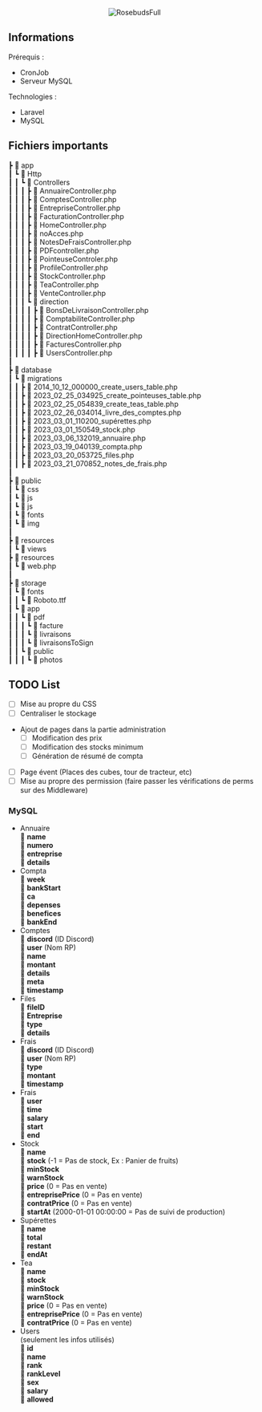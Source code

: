 <p align="center"><img src="http://217.160.50.166/img/RosebudsFull.png" alt="RosebudsFull"></p>


## Informations

Prérequis : 
- CronJob
- Serveur MySQL

Technologies :
- Laravel
- MySQL

## Fichiers importants


 ┣ :file_folder: app  
 ┃ ┗ :file_folder: Http  
 ┃ ┃ ┗ :file_folder: Controllers  
 ┃ ┃ ┃ ┣ :page_with_curl: AnnuaireController.php  
 ┃ ┃ ┃ ┣ :page_with_curl: ComptesController.php  
 ┃ ┃ ┃ ┣ :page_with_curl: EntrepriseController.php  
 ┃ ┃ ┃ ┣ :page_with_curl: FacturationController.php  
 ┃ ┃ ┃ ┣ :page_with_curl: HomeController.php  
 ┃ ┃ ┃ ┣ :page_with_curl: noAcces.php  
 ┃ ┃ ┃ ┣ :page_with_curl: NotesDeFraisController.php  
 ┃ ┃ ┃ ┣ :page_with_curl: PDFcontroller.php  
 ┃ ┃ ┃ ┣ :page_with_curl: PointeuseControler.php  
 ┃ ┃ ┃ ┣ :page_with_curl: ProfileController.php  
 ┃ ┃ ┃ ┣ :page_with_curl: StockController.php  
 ┃ ┃ ┃ ┣ :page_with_curl: TeaController.php  
 ┃ ┃ ┃ ┣ :page_with_curl: VenteController.php  
 ┃ ┃ ┃ ┗ :file_folder: direction  
 ┃ ┃ ┃ ┃ ┣ :page_with_curl: BonsDeLivraisonController.php  
 ┃ ┃ ┃ ┃ ┣ :page_with_curl: ComptabiliteController.php  
 ┃ ┃ ┃ ┃ ┣ :page_with_curl: ContratController.php  
 ┃ ┃ ┃ ┃ ┣ :page_with_curl: DirectionHomeController.php  
 ┃ ┃ ┃ ┃ ┣ :page_with_curl: FacturesController.php  
 ┃ ┃ ┃ ┃ ┣ :page_with_curl: UsersController.php  
 ┃  
 ┣ :file_folder: database  
 ┃ ┗ :file_folder: migrations    
 ┃ ┃ ┣ :page_with_curl: 2014_10_12_000000_create_users_table.php  
 ┃ ┃ ┣ :page_with_curl: 2023_02_25_034925_create_pointeuses_table.php  
 ┃ ┃ ┣ :page_with_curl: 2023_02_25_054839_create_teas_table.php  
 ┃ ┃ ┣ :page_with_curl: 2023_02_26_034014_livre_des_comptes.php  
 ┃ ┃ ┣ :page_with_curl: 2023_03_01_110200_supérettes.php  
 ┃ ┃ ┣ :page_with_curl: 2023_03_01_150549_stock.php  
 ┃ ┃ ┣ :page_with_curl: 2023_03_06_132019_annuaire.php  
 ┃ ┃ ┣ :page_with_curl: 2023_03_19_040139_compta.php  
 ┃ ┃ ┣ :page_with_curl: 2023_03_20_053725_files.php  
 ┃ ┃ ┣ :page_with_curl: 2023_03_21_070852_notes_de_frais.php  
 ┃  
 ┣ :file_folder: public  
 ┃ ┗ :file_folder: css    
 ┃ ┗ :file_folder: js    
 ┃ ┗ :file_folder: js   
 ┃ ┗ :file_folder: fonts  
 ┃ ┗ :file_folder: img   
 ┃  
 ┣ :file_folder: resources  
 ┃ ┗ :file_folder: views  
 ┣ :file_folder: resources   
 ┃ ┗ :page_with_curl: web.php  
 ┃  
 ┣ :file_folder: storage   
 ┃ ┗ :file_folder: fonts  
 ┃ ┃ ┗ :page_with_curl: Roboto.ttf  
 ┃ ┗ :file_folder: app  
 ┃ ┃ ┗ :file_folder: pdf     
 ┃ ┃ ┃ ┗ :file_folder: facture  
 ┃ ┃ ┃ ┗ :file_folder: livraisons  
 ┃ ┃ ┃ ┗ :file_folder: livraisonsToSign  
 ┃ ┃ ┗ :file_folder: public     
 ┃ ┃ ┃ ┗ :file_folder: photos  

## TODO List

- [ ] Mise au propre du CSS
- [ ] Centraliser le stockage
- Ajout de pages dans la partie administration
    - [ ]  Modification des prix
    - [ ]  Modification des stocks minimum
    - [ ]  Génération de résumé de compta
- [ ] Page évent (Places des cubes, tour de tracteur, etc)
- [ ] Mise au propre des permission (faire passer les vérifications de perms sur des Middleware)

### MySQL

- Annuaire  
    :large_orange_diamond: **name**  
    :large_orange_diamond: **numero**   
    :large_orange_diamond: **entreprise**   
    :large_orange_diamond: **details**   
- Compta  
    :large_orange_diamond: **week**  
    :large_orange_diamond: **bankStart**  
    :large_orange_diamond: **ca**   
    :large_orange_diamond: **depenses**   
    :large_orange_diamond: **benefices**   
    :large_orange_diamond: **bankEnd**   
- Comptes  
    :large_orange_diamond: **discord** (ID Discord)  
    :large_orange_diamond: **user** (Nom RP)   
    :large_orange_diamond: **name**    
    :large_orange_diamond: **montant**    
    :large_orange_diamond: **details**    
    :large_orange_diamond: **meta**          
    :large_orange_diamond: **timestamp**           
- Files  
    :large_orange_diamond: **fileID**   
    :large_orange_diamond: **Entreprise**             
    :large_orange_diamond: **type**                
    :large_orange_diamond: **details**                       
- Frais  
    :large_orange_diamond: **discord** (ID Discord)                
    :large_orange_diamond: **user** (Nom RP)               
    :large_orange_diamond: **type**             
    :large_orange_diamond: **montant**               
    :large_orange_diamond: **timestamp**                 
- Frais  
    :large_orange_diamond: **user**                
    :large_orange_diamond: **time**               
    :large_orange_diamond: **salary**              
    :large_orange_diamond: **start**                 
    :large_orange_diamond: **end**             
- Stock  
    :large_orange_diamond: **name**  
    :large_orange_diamond: **stock** (-1 = Pas de stock, Ex : Panier de fruits)  
    :large_orange_diamond: **minStock**  
    :large_orange_diamond: **warnStock**  
    :large_orange_diamond: **price** (0 = Pas en vente)  
    :large_orange_diamond: **entreprisePrice** (0 = Pas en vente)     
    :large_orange_diamond: **contratPrice** (0 = Pas en vente)  
    :large_orange_diamond: **startAt** (2000-01-01 00:00:00 = Pas de suivi de production)  
- Supérettes  
    :large_orange_diamond: **name**   
    :large_orange_diamond: **total**          
    :large_orange_diamond: **restant**                  
    :large_orange_diamond: **endAt**                         
- Tea  
    :large_orange_diamond: **name**                
    :large_orange_diamond: **stock**                            
    :large_orange_diamond: **minStock**                 
    :large_orange_diamond: **warnStock**                       
    :large_orange_diamond: **price** (0 = Pas en vente)                              
    :large_orange_diamond: **entreprisePrice** (0 = Pas en vente)                   
    :large_orange_diamond: **contratPrice** (0 = Pas en vente)                 
- Users  
    (seulement les infos utilisés)  
    :large_orange_diamond: **id**  
    :large_orange_diamond: **name**  
    :large_orange_diamond: **rank**  
    :large_orange_diamond: **rankLevel**  
    :large_orange_diamond: **sex**  
    :large_orange_diamond: **salary**  
    :large_orange_diamond: **allowed**  




